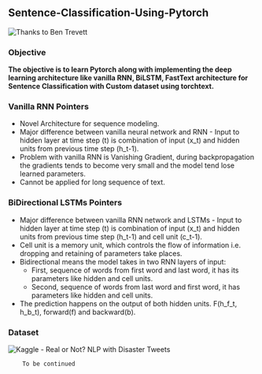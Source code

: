 ## Sentence-Classification-Using-Pytorch

![Thanks to Ben Trevett](https://github.com/bentrevett)

### Objective 
    
   **The objective is to learn Pytorch along with implementing the deep learning architecture like vanilla RNN, BiLSTM, FastText architecture for Sentence Classification with Custom dataset using torchtext.**

### Vanilla RNN Pointers
  * Novel Architecture for sequence modeling.
  * Major difference between vanilla neural network and RNN - Input to hidden layer at time step (t) is combination of input (x_t) and hidden units from previous 
    time step (h_t-1).
  * Problem with vanilla RNN is Vanishing Gradient, during backpropagation the gradients tends to become very small and the model tend lose learned parameters.
  * Cannot be applied for long sequence of text.
   

### BiDirectional LSTMs Pointers
  * Major difference between vanilla RNN network and LSTMs - Input to hidden layer at time step (t) is combination of input (x_t) and hidden units from previous 
    time step (h_t-1) and cell unit (c_t-1).
  * Cell unit is a memory unit, which controls the flow of information i.e. dropping and retaining of parameters take places.
  * Bidirectional means the model takes in two RNN layers of input:
    * First, sequence of words from first word and last word, it has its parameters like hidden and cell units.
    * Second, sequence of words from last word and first word, it has parameters like hidden and cell units.
  * The prediction happens on the output of both hidden units. F(h_f_t, h_b_t), forward(f) and backward(b).
  

### Dataset
   ![Kaggle - Real or Not? NLP with Disaster Tweets](https://www.kaggle.com/c/nlp-getting-started)
    
        To be continued
    
   
